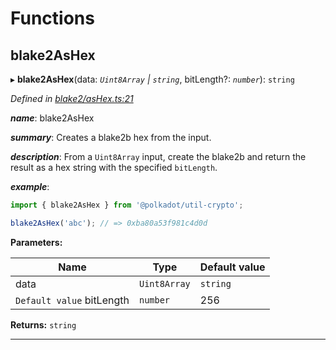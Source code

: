 

# Functions

<a id="blake2ashex"></a>

##  blake2AsHex

▸ **blake2AsHex**(data: *`Uint8Array` | `string`*, bitLength?: *`number`*): `string`

*Defined in [blake2/asHex.ts:21](https://github.com/polkadot-js/common/blob/1e6eb2c/packages/util-crypto/src/blake2/asHex.ts#L21)*

*__name__*: blake2AsHex

*__summary__*: Creates a blake2b hex from the input.

*__description__*: From a `Uint8Array` input, create the blake2b and return the result as a hex string with the specified `bitLength`.

*__example__*:   

```javascript
import { blake2AsHex } from '@polkadot/util-crypto';

blake2AsHex('abc'); // => 0xba80a53f981c4d0d
```

**Parameters:**

| Name | Type | Default value |
| ------ | ------ | ------ |
| data | `Uint8Array` | `string` | - |
| `Default value` bitLength | `number` | 256 |

**Returns:** `string`

___

